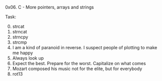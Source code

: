 0x06. C - More pointers, arrays and strings

Task:

0. strcat
1. strncat
2. strncpy
3. strcmp
4. I am a kind of paranoid in reverse. I suspect people of plotting to make me happy
5. Always look up
6. Expect the best. Prepare for the worst. Capitalize on what comes 
7. Mozart composed his music not for the elite, but for everybody 
8. rot13
